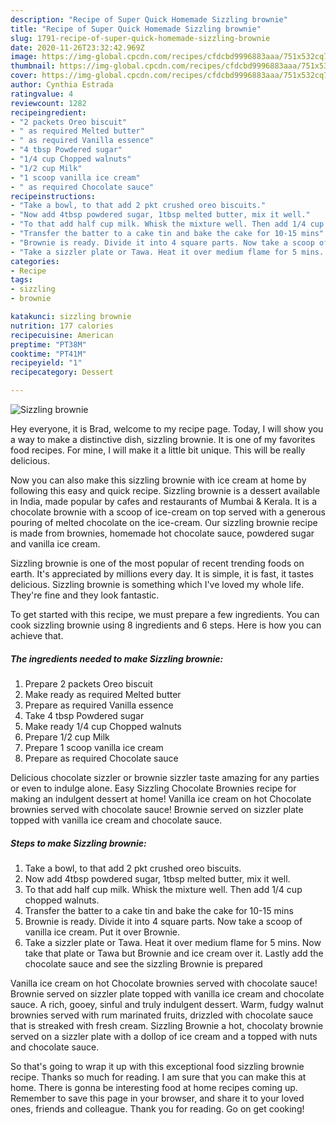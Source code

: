 ```yaml
---
description: "Recipe of Super Quick Homemade Sizzling brownie"
title: "Recipe of Super Quick Homemade Sizzling brownie"
slug: 1791-recipe-of-super-quick-homemade-sizzling-brownie
date: 2020-11-26T23:32:42.969Z
image: https://img-global.cpcdn.com/recipes/cfdcbd9996883aaa/751x532cq70/sizzling-brownie-recipe-main-photo.jpg
thumbnail: https://img-global.cpcdn.com/recipes/cfdcbd9996883aaa/751x532cq70/sizzling-brownie-recipe-main-photo.jpg
cover: https://img-global.cpcdn.com/recipes/cfdcbd9996883aaa/751x532cq70/sizzling-brownie-recipe-main-photo.jpg
author: Cynthia Estrada
ratingvalue: 4
reviewcount: 1282
recipeingredient:
- "2 packets Oreo biscuit"
- " as required Melted butter"
- " as required Vanilla essence"
- "4 tbsp Powdered sugar"
- "1/4 cup Chopped walnuts"
- "1/2 cup Milk"
- "1 scoop vanilla ice cream"
- " as required Chocolate sauce"
recipeinstructions:
- "Take a bowl, to that add 2 pkt crushed oreo biscuits."
- "Now add 4tbsp powdered sugar, 1tbsp melted butter, mix it well."
- "To that add half cup milk. Whisk the mixture well. Then add 1/4 cup chopped walnuts."
- "Transfer the batter to a cake tin and bake the cake for 10-15 mins"
- "Brownie is ready. Divide it into 4 square parts. Now take a scoop of vanilla ice cream. Put it over Brownie."
- "Take a sizzler plate or Tawa. Heat it over medium flame for 5 mins. Now take that plate or Tawa but Brownie and ice cream over it. Lastly add the chocolate sauce and see the sizzling Brownie is prepared"
categories:
- Recipe
tags:
- sizzling
- brownie

katakunci: sizzling brownie 
nutrition: 177 calories
recipecuisine: American
preptime: "PT38M"
cooktime: "PT41M"
recipeyield: "1"
recipecategory: Dessert

---
```



![Sizzling brownie](https://img-global.cpcdn.com/recipes/cfdcbd9996883aaa/751x532cq70/sizzling-brownie-recipe-main-photo.jpg)

Hey everyone, it is Brad, welcome to my recipe page. Today, I will show you a way to make a distinctive dish, sizzling brownie. It is one of my favorites food recipes. For mine, I will make it a little bit unique. This will be really delicious.

Now you can also make this sizzling brownie with ice cream at home by following this easy and quick recipe. Sizzling brownie is a dessert available in India, made popular by cafes and restaurants of Mumbai &amp; Kerala. It is a chocolate brownie with a scoop of ice-cream on top served with a generous pouring of melted chocolate on the ice-cream. Our sizzling brownie recipe is made from brownies, homemade hot chocolate sauce, powdered sugar and vanilla ice cream.

Sizzling brownie is one of the most popular of recent trending foods on earth. It's appreciated by millions every day. It is simple, it is fast, it tastes delicious. Sizzling brownie is something which I've loved my whole life. They're fine and they look fantastic.


To get started with this recipe, we must prepare a few ingredients. You can cook sizzling brownie using 8 ingredients and 6 steps. Here is how you can achieve that.

<!--inarticleads1-->

##### The ingredients needed to make Sizzling brownie:

1. Prepare 2 packets Oreo biscuit
1. Make ready  as required Melted butter
1. Prepare  as required Vanilla essence
1. Take 4 tbsp Powdered sugar
1. Make ready 1/4 cup Chopped walnuts
1. Prepare 1/2 cup Milk
1. Prepare 1 scoop vanilla ice cream
1. Prepare  as required Chocolate sauce


Delicious chocolate sizzler or brownie sizzler taste amazing for any parties or even to indulge alone. Easy Sizzling Chocolate Brownies recipe for making an indulgent dessert at home! Vanilla ice cream on hot Chocolate brownies served with chocolate sauce! Brownie served on sizzler plate topped with vanilla ice cream and chocolate sauce. 

<!--inarticleads2-->

##### Steps to make Sizzling brownie:

1. Take a bowl, to that add 2 pkt crushed oreo biscuits.
1. Now add 4tbsp powdered sugar, 1tbsp melted butter, mix it well.
1. To that add half cup milk. Whisk the mixture well. Then add 1/4 cup chopped walnuts.
1. Transfer the batter to a cake tin and bake the cake for 10-15 mins
1. Brownie is ready. Divide it into 4 square parts. Now take a scoop of vanilla ice cream. Put it over Brownie.
1. Take a sizzler plate or Tawa. Heat it over medium flame for 5 mins. Now take that plate or Tawa but Brownie and ice cream over it. Lastly add the chocolate sauce and see the sizzling Brownie is prepared


Vanilla ice cream on hot Chocolate brownies served with chocolate sauce! Brownie served on sizzler plate topped with vanilla ice cream and chocolate sauce. A rich, gooey, sinful and truly indulgent dessert. Warm, fudgy walnut brownies served with rum marinated fruits, drizzled with chocolate sauce that is streaked with fresh cream. Sizzling Brownie a hot, chocolaty brownie served on a sizzler plate with a dollop of ice cream and a topped with nuts and chocolate sauce. 

So that's going to wrap it up with this exceptional food sizzling brownie recipe. Thanks so much for reading. I am sure that you can make this at home. There is gonna be interesting food at home recipes coming up. Remember to save this page in your browser, and share it to your loved ones, friends and colleague. Thank you for reading. Go on get cooking!
